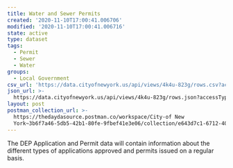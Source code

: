```yaml
---
title: Water and Sewer Permits
created: '2020-11-10T17:00:41.006706'
modified: '2020-11-10T17:00:41.006716'
state: active
type: dataset
tags:
  - Permit
  - Sewer
  - Water
groups:
  - Local Government
csv_url: 'https://data.cityofnewyork.us/api/views/4k4u-823g/rows.csv?accessType=DOWNLOAD'
json_url: >-
  https://data.cityofnewyork.us/api/views/4k4u-823g/rows.json?accessType=DOWNLOAD
layout: post
postman_collection_url: >-
  https://thedaydasource.postman.co/workspace/City-of New
  York~3b6f7a46-5db5-42b1-80fe-9fbef41e3e06/collection/e643d7c1-6712-4090-a9cd-410646869d9e
---
```

The DEP Application and Permit data will contain information about the different types of applications approved and permits issued on a regular basis.
